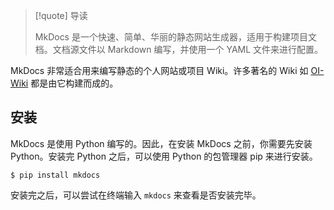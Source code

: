 > [!quote] 导读
> 
> MkDocs 是一个快速、简单、华丽的静态网站生成器，适用于构建项目文档。文档源文件以 Markdown 编写，并使用一个 YAML 文件来进行配置。

MkDocs 非常适合用来编写静态的个人网站或项目 Wiki。许多著名的 Wiki 如 [OI-Wiki](https://oi-wiki.org/) 都是由它构建而成的。

## 安装

MkDocs 是使用 Python 编写的。因此，在安装 MkDocs 之前，你需要先安装 Python。安装完 Python 之后，可以使用 Python 的包管理器 pip 来进行安装。

```Shell
$ pip install mkdocs
```

安装完之后，可以尝试在终端输入 `mkdocs` 来查看是否安装完毕。